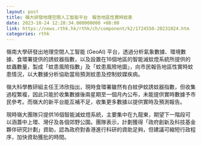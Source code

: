 ```yaml
---
layout: post
title: 嶺大研發地理空間人工智能平台　報告地區性實時蚊患
date: 2023-10-24 12:28:34.000000000 +08:00
link: https://news.rthk.hk/rthk/ch/component/k2/1724550-20231024.htm
categories: rthk
---
```


嶺南大學研發出地理空間人工智能 (GeoAI) 平台，透過分析氣象數據、環境數據、食環署提供的誘蚊器指數，以及設置在16個地區的智能滅蚊燈系統所提供的蚊蟲數量，製成「蚊患風險指數」及「蚊患風險地圖」，向市民報告地區性實時蚊患情況，以大數據分析協助當局預測蚊患及控制蚊媒疾病。

嶺大科學教研組主任王沛欣指出，現時食環署雖然有白紋伊蚊誘蚊器指數，但收集過程繁複，因此只能於收集數據後兩星期至一個月內公布，未能提供實時數據予市民參考。而嶺大的新平台能互補不足，收集更多數據以提供實時及預測報告。

現時嶺大團隊只提供16個智能滅蚊燈系統，主要集中在九龍東，期望下一階段可以涵蓋中上環、灣仔及各個郊野公園。團隊表示，計劃獲得「政府創新及科技基金夥伴研究計劃」資助，認為政府對香港進行科研的資助足夠，但建議可縮短行政程序，加快資助獲批的時間。
